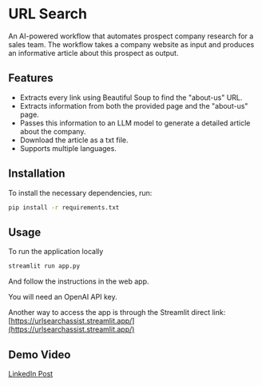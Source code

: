 # URL Search

An AI-powered workflow that automates prospect company research for a sales team. The workflow takes a company website as input and produces an informative article about this prospect as output.

## Features

- Extracts every link using Beautiful Soup to find the "about-us" URL.
- Extracts information from both the provided page and the "about-us" page.
- Passes this information to an LLM model to generate a detailed article about the company.
- Download the article as a txt file.
- Supports multiple languages.

## Installation

To install the necessary dependencies, run:

```bash
pip install -r requirements.txt
```

## Usage

To run the application locally

```bash
streamlit run app.py
```

And follow the instructions in the web app.

You will need an OpenAI API key.

Another way to access the app is through the Streamlit direct link: [https://urlsearchassist.streamlit.app/](https://urlsearchassist.streamlit.app/)

## Demo Video

[LinkedIn Post](https://www.linkedin.com/feed/update/urn:li:activity:7303430159213170688/)




